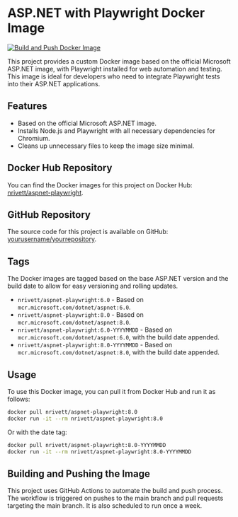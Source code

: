 # ASP.NET with Playwright Docker Image

[![Build and Push Docker Image](https://github.com/yourusername/yourrepository/actions/workflows/docker-image.yml/badge.svg)](https://github.com/yourusername/yourrepository/actions/workflows/docker-image.yml)

This project provides a custom Docker image based on the official Microsoft ASP.NET image, with Playwright installed for web automation and testing. This image is ideal for developers who need to integrate Playwright tests into their ASP.NET applications.

## Features

- Based on the official Microsoft ASP.NET image.
- Installs Node.js and Playwright with all necessary dependencies for Chromium.
- Cleans up unnecessary files to keep the image size minimal.

## Docker Hub Repository

You can find the Docker images for this project on Docker Hub: [nrivett/aspnet-playwright](https://hub.docker.com/r/nrivett/aspnet-playwright).

## GitHub Repository

The source code for this project is available on GitHub: [yourusername/yourrepository](https://github.com/yourusername/yourrepository).

## Tags

The Docker images are tagged based on the base ASP.NET version and the build date to allow for easy versioning and rolling updates.

- `nrivett/aspnet-playwright:6.0` - Based on `mcr.microsoft.com/dotnet/aspnet:6.0`.
- `nrivett/aspnet-playwright:8.0` - Based on `mcr.microsoft.com/dotnet/aspnet:8.0`.
- `nrivett/aspnet-playwright:6.0-YYYYMMDD` - Based on `mcr.microsoft.com/dotnet/aspnet:6.0`, with the build date appended.
- `nrivett/aspnet-playwright:8.0-YYYYMMDD` - Based on `mcr.microsoft.com/dotnet/aspnet:8.0`, with the build date appended.

## Usage

To use this Docker image, you can pull it from Docker Hub and run it as follows:

```sh
docker pull nrivett/aspnet-playwright:8.0
docker run -it --rm nrivett/aspnet-playwright:8.0
```

Or with the date tag:
```sh
docker pull nrivett/aspnet-playwright:8.0-YYYYMMDD
docker run -it --rm nrivett/aspnet-playwright:8.0-YYYYMMDD
```

## Building and Pushing the Image
This project uses GitHub Actions to automate the build and push process. The workflow is triggered on pushes to the main branch and pull requests targeting the main branch. It is also scheduled to run once a week.